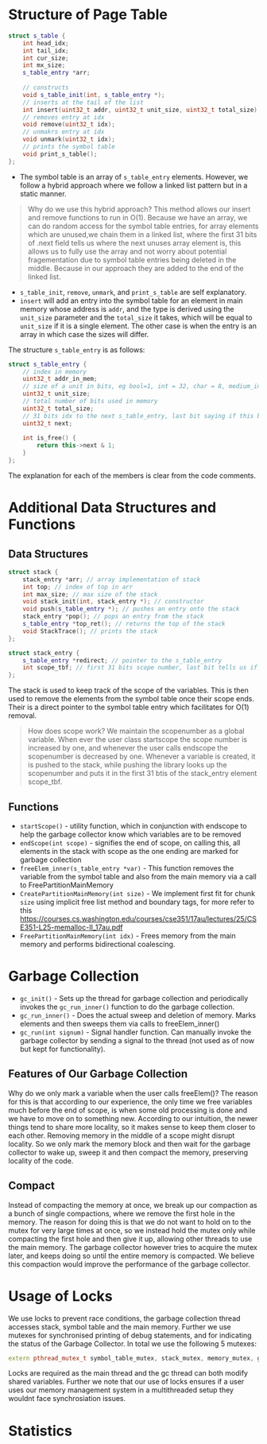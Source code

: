 # Structure of Page Table
```c++
struct s_table {
	int head_idx;
	int tail_idx;
	int cur_size;
	int mx_size;
	s_table_entry *arr;
	
	// constructs
	void s_table_init(int, s_table_entry *);
	// inserts at the tail of the list
	int insert(uint32_t addr, uint32_t unit_size, uint32_t total_size); 
	// removes entry at idx
	void remove(uint32_t idx); 
	// unmakrs entry at idx
	void unmark(uint32_t idx); 
	// prints the symbol table
	void print_s_table();
};
```

- The symbol table is an array of  ```s_table_entry``` elements. However, we follow a hybrid approach where we follow a linked list pattern but in a static manner.

> Why do we use this hybrid approach?
> This method allows our insert and remove functions to run in O(1). 
> Because we have an array, we can do random access for the symbol table entries, for array elements which are unused,we chain them in a linked list, where the first 31 bits of .next field tells us where the next unuses array element is, this allows us to fully use the array and not worry about potential fragementation due to symbol table entries being deleted in the middle. Because in our approach they are added to the end of the linked list. 

- ```s_table_init```, ```remove```, ```unmark```, and ```print_s_table``` are self explanatory.
- ```insert``` will add an entry into the symbol table for an element in main memory whose address is ```addr```, and the type is derived using the ```unit_size``` parameter and the ```total_size``` it takes, which will be equal to ```unit_size``` if it is a single element. The other case is when the entry is an array in which case the sizes will differ.

The structure ```s_table_entry``` is as follows:

```C++
struct s_table_entry {
	// index in memory
	uint32_t addr_in_mem;
	// size of a unit in bits, eg bool=1, int = 32, char = 8, medium_int = 24
	uint32_t unit_size;
	// total number of bits used in memory
	uint32_t total_size;
	// 31 bits idx to the next s_table_entry, last bit saying if this block is to not be freed or not
	uint32_t next;
	
	int is_free() {
		return this->next & 1;
	}
};
```

The explanation for each of the members is clear from the code comments.

# Additional Data Structures and Functions
## Data Structures
```C++
struct stack {
	stack_entry *arr; // array implementation of stack
	int top; // index of top in arr
	int max_size; // max size of the stack
	void stack_init(int, stack_entry *); // constructor
	void push(s_table_entry *); // pushes an entry onto the stack
	stack_entry *pop(); // pops an entry from the stack
	s_table_entry *top_ret(); // returns the top of the stack
	void StackTrace(); // prints the stack
};

struct stack_entry {
	s_table_entry *redirect; // pointer to the s_table_entry
	int scope_tbf; // first 31 bits scope number, last bit tells us if the entry has to be freed
};
```

The stack is used to keep track of the scope of the variables. This is then used to remove the elements from the symbol table once their scope ends. Their is a direct pointer to the symbol table entry which facilitates for O(1) removal.

> How does scope work?
> We maintain the scopenumber as a global variable. When ever the user class startscope the scope number is increased by one, and whenever the user calls endscope the scopenumber is decreased by one. Whenever a variable is created, it is pushed to the stack, while pushing the library looks up the scopenumber and puts it in the first 31 btis of the stack_entry element scope_tbf. 

## Functions
- ```startScope()``` - utility function, which in conjunction with endscope to help the garbage collector know which variables are to be removed 
- ```endScope(int scope)``` - signifies the end of scope, on calling this, all elements in the stack with scope as the one ending are marked for garbage collection
- ```freeElem_inner(s_table_entry *var)``` - This function removes the variable from the symbol table and also from the main memory via a call to FreePartitionMainMemory
- ```CreatePartitionMainMemory(int size)``` - We implement first fit for chunk `size` using implicit free list method and boundary tags, for more refer to this https://courses.cs.washington.edu/courses/cse351/17au/lectures/25/CSE351-L25-memalloc-II_17au.pdf 
- ```FreePartitionMainMemory(int idx)``` - Frees memory from the main memory and performs bidirectional coalescing.
# Garbage Collection
- ```gc_init()``` - Sets up the thread for garbage collection and periodically invokes the ```gc_run_inner()``` function to do the garbage collection.
- ```gc_run_inner()``` - Does the actual sweep and deletion of memory. Marks elements and then sweeps them via calls to freeElem_inner()
- ```gc_run(int signum)``` - Signal handler function. Can manually invoke the garbage collector by sending a signal to the thread (not used as of now but kept for functionality).
## Features of Our Garbage Collection
Why do we only mark a variable when the user calls freeElem()?
The reason for this is that according to our experience, the only time we free variables much before the end of scope, is when some old processing is done and we have to move on to something new. According to our intuition, the newer things tend to share more locality, so it makes sense to keep them closer to each other. Removing memory in the middle of a scope might disrupt locality. So we only mark the memory block and then wait for the garbage collector to wake up, sweep it and then compact the memory, preserving locality of the code.
## Compact
Instead of compacting the memory at once, we break up our compaction as a bunch of single compactions, where we remove the first hole in the memory. The reason for doing this is that we do not want to hold on to the mutex for very large times at once, so we instead hold the mutex only while compacting the first hole and then give it up, allowing other threads to use the main memory. The garbage collector however tries to acquire the mutex later, and keeps doing so until the entire memory is compacted. We believe this compaction would improve the performance of the garbage collector.

# Usage of Locks
We use locks to prevent race conditions, the garbage collection thread accesses stack, symbol table and the main memory. Further we use mutexes for synchronised printing of debug statements, and for indicating the status of the Garbage Collector. In total we use the following 5 mutexes:

```c++
extern pthread_mutex_t symbol_table_mutex, stack_mutex, memory_mutex, gc_active_mutex, print_mutex; // Locks for synchronisation

```
Locks are required as the main thread and the gc thread can both modify shared variables. Further we note that our use of locks ensures if a user uses our memory management system in a multithreaded setup they wouldnt face synchrosiation issues.
# Statistics

